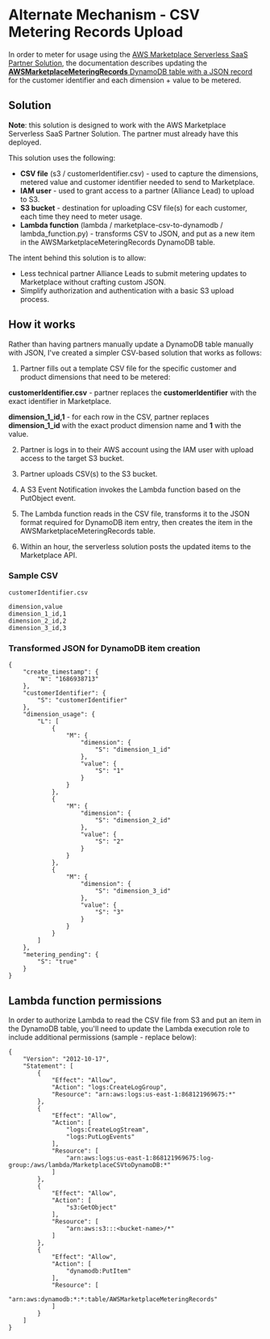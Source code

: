 # Alternate Mechanism - CSV Metering Records Upload

In order to meter for usage using the [AWS Marketplace Serverless SaaS Partner Solution](https://aws.amazon.com/solutions/implementations/aws-marketplace-saas/), the documentation describes updating the [**AWSMarketplaceMeteringRecords** DynamoDB table with a JSON record](https://aws-ia.github.io/cloudformation-aws-marketplace-saas/#_meter_for_usage) for the customer identifier and each dimension + value to be metered.

## Solution

**Note**: this solution is designed to work with the AWS Marketplace Serverless SaaS Partner Solution. The partner must already have this deployed. 

This solution uses the following:

* **CSV file** (s3 / customerIdentifier.csv) - used to capture the dimensions, metered value and customer identifier needed to send to Marketplace.
* **IAM user** - used to grant access to a partner (Alliance Lead) to upload to S3.
* **S3 bucket** - destination for uploading CSV file(s) for each customer, each time they need to meter usage.
* **Lambda function** (lambda / marketplace-csv-to-dynamodb / lambda_function.py) - transforms CSV to JSON, and put as a new item in the AWSMarketplaceMeteringRecords DynamoDB table.

The intent behind this solution is to allow:
* Less technical partner Alliance Leads to submit metering updates to Marketplace without crafting custom JSON.
* Simplify authorization and authentication with a basic S3 upload process.

## How it works

Rather than having partners manually update a DynamoDB table manually with JSON, I've created a simpler CSV-based solution that works as follows:

1. Partner fills out a template CSV file for the specific customer and product dimensions that need to be metered:

**customerIdentifier.csv** - partner replaces the **customerIdentifier** with the exact identifier in Marketplace.

**dimension_1_id,1** - for each row in the CSV, partner replaces **dimension_1_id** with the exact product dimension name and **1** with the value.

2. Partner is logs in to their AWS account using the IAM user with upload access to the target S3 bucket.

3. Partner uploads CSV(s) to the S3 bucket.

4. A S3 Event Notification invokes the Lambda function based on the PutObject event.

5. The Lambda function reads in the CSV file, transforms it to the JSON format required for DynamoDB item entry, then creates the item in the AWSMarketplaceMeteringRecords table.

6. Within an hour, the serverless solution posts the updated items to the Marketplace API.

### Sample CSV

    customerIdentifier.csv

    dimension,value
    dimension_1_id,1
    dimension_2_id,2
    dimension_3_id,3

### Transformed JSON for DynamoDB item creation

    {
        "create_timestamp": {
            "N": "1686938713"
        },
        "customerIdentifier": {
            "S": "customerIdentifier"
        },
        "dimension_usage": {
            "L": [
                {
                    "M": {
                        "dimension": {
                            "S": "dimension_1_id"
                        },
                        "value": {
                            "S": "1"
                        }
                    }
                },
                {
                    "M": {
                        "dimension": {
                            "S": "dimension_2_id"
                        },
                        "value": {
                            "S": "2"
                        }
                    }
                },
                {
                    "M": {
                        "dimension": {
                            "S": "dimension_3_id"
                        },
                        "value": {
                            "S": "3"
                        }
                    }
                }
            ]
        },
        "metering_pending": {
            "S": "true"
        }
    }

## Lambda function permissions

In order to authorize Lambda to read the CSV file from S3 and put an item in the DynamoDB table, you'll need to update the Lambda execution role to include additional permissions (sample - replace <bucket-name> below):

    {
        "Version": "2012-10-17",
        "Statement": [
            {
                "Effect": "Allow",
                "Action": "logs:CreateLogGroup",
                "Resource": "arn:aws:logs:us-east-1:868121969675:*"
            },
            {
                "Effect": "Allow",
                "Action": [
                    "logs:CreateLogStream",
                    "logs:PutLogEvents"
                ],
                "Resource": [
                    "arn:aws:logs:us-east-1:868121969675:log-group:/aws/lambda/MarketplaceCSVtoDynamoDB:*"
                ]
            },
            {
                "Effect": "Allow",
                "Action": [
                    "s3:GetObject"
                ],
                "Resource": [
                    "arn:aws:s3:::<bucket-name>/*"
                ]
            },
            {
                "Effect": "Allow",
                "Action": [
                    "dynamodb:PutItem"
                ],
                "Resource": [
                    "arn:aws:dynamodb:*:*:table/AWSMarketplaceMeteringRecords"
                ]
            }
        ]
    }